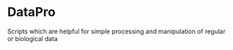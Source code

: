 # DataPro
Scripts which are helpful for simple processing and manipulation of regular or biological data

